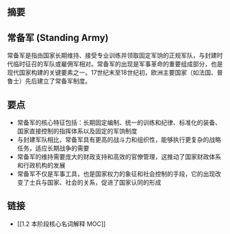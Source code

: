 ## 摘要

## 常备军 (Standing Army)
常备军是指由国家长期维持、接受专业训练并领取固定军饷的正规军队，与封建时代临时征召的军队或雇佣军相对。常备军的出现是军事革命的重要组成部分，也是现代国家构建的关键要素之一。17世纪末至18世纪初，欧洲主要国家（如法国、普鲁士）先后建立了常备军制度。

## 要点
- 常备军的核心特征包括：长期固定编制、统一的训练和纪律、标准化的装备、国家直接控制的指挥体系以及固定的军饷制度
- 与封建军队相比，常备军具有更高的战斗力和组织性，能够执行更复杂的战略任务，适应长期战争的需要
- 常备军的维持需要庞大的财政支持和高效的官僚管理，这推动了国家财政体系和行政机构的发展
- 常备军不仅是军事工具，也是国家权力的象征和社会控制的手段，它的出现改变了士兵与国家、社会的关系，促进了国家认同的形成

## 链接
- [[1.2 本阶段核心名词解释 MOC]]
